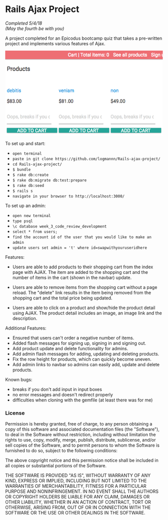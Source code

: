 # Rails Ajax Project

<i>Completed 5/4/18<br>(May the fourth be with you)</i>

A project completed for an Epicodus bootcamp quiz that takes a pre-written project and implements various features of Ajax.

<img src="https://raw.githubusercontent.com/logmannn/Rails-ajax-project/master/app/assets/images/previewproject.png">

To set up and start:

* `open terminal`
* `paste in git clone https://github.com/logmannn/Rails-ajax-project/`
* `cd Rails-ajax-project/`
* `$ bundle`
* `$ rake db:create`
* `$ rake db:migrate db:test:prepare`
* `$ rake db:seed`
* `$ rails s`
* `navigate in your browser to http://localhost:3000/`

To set up an admin:

* `open new terminal`
* `type psql`
* `\c database week_3_code_review_development`
* `select * from users;`
* `find the account id of the user that you would like to make an admin`
* `update users set admin = 't' where id=swapwithyouruseridhere`

Features:

* Users are able to add products to their shopping cart from the index page with AJAX. The item are added to the shopping cart and the number of items in the cart (shown in the navbar) update.

* Users are able to remove items from the shopping cart without a page reload. The "delete" link results in the item being removed from the shopping cart and the total price being updated.

* Users are able to click on a product and show/hide the product detail using AJAX. The product detail includes an image, an image link and the description.

Additional Features:

* Ensured that users can't order a negative number of items.
* Added flash messages for signing up, signing in and signing out.
* Add product update and delete functionality for admins.
* Add admin flash messages for adding, updating and deleting products.
* Fix the row height for products, which can quickly become uneven.
* Add admin links to navbar so admins can easily add, update and delete products.

Known bugs:
* breaks if you don't add input in input boxes
* no error messages and doesn't redirect properly
* difficulties when cloning with the gemfile (at least there was for me)

<h3>License</h3>

Permission is hereby granted, free of charge, to any person obtaining a copy of this software and associated documentation files (the "Software"), to deal in the Software without restriction, including without limitation the rights to use, copy, modify, merge, publish, distribute, sublicense, and/or sell copies of the Software, and to permit persons to whom the Software is furnished to do so, subject to the following conditions:

The above copyright notice and this permission notice shall be included in all copies or substantial portions of the Software.

THE SOFTWARE IS PROVIDED "AS IS", WITHOUT WARRANTY OF ANY KIND, EXPRESS OR IMPLIED, INCLUDING BUT NOT LIMITED TO THE WARRANTIES OF MERCHANTABILITY, FITNESS FOR A PARTICULAR PURPOSE AND NONINFRINGEMENT. IN NO EVENT SHALL THE AUTHORS OR COPYRIGHT HOLDERS BE LIABLE FOR ANY CLAIM, DAMAGES OR OTHER LIABILITY, WHETHER IN AN ACTION OF CONTRACT, TORT OR OTHERWISE, ARISING FROM, OUT OF OR IN CONNECTION WITH THE SOFTWARE OR THE USE OR OTHER DEALINGS IN THE SOFTWARE.
